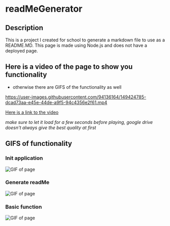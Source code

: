 # readMeGenerator

## Description

This is a project I created for school to generate a markdown file to use as a README.MD. This page is made using Node.js and does not have a deployed page.


## Here is a video of the page to show you functionality
* otherwise there are GIFS of the functionality as well





https://user-images.githubusercontent.com/94136164/149424785-dcad73aa-e45e-44de-a9f5-94c4356e2f61.mp4



[Here is a link to the video](https://drive.google.com/file/d/13Nz8_R_inQrUMqGz-2fnOSf-J-hg10cJ/view "video of page")


_make sure to let it load for a few seconds before playing, google drive doesn't always give the best quality at first_

## GIFS of functionality

### Init application

![GIF of page](init.gif "GIF of Init")

### Generate readMe

![GIF of page](generateReadme.gif "GIF of Init")

### Basic function 

![GIF of page](basicFunction.gif "GIF of Init")






